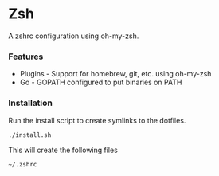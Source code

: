 # Zsh
A zshrc configuration using oh-my-zsh.

### Features
* Plugins - Support for homebrew, git, etc. using oh-my-zsh
* Go - GOPATH configured to put binaries on PATH

### Installation
Run the install script to create symlinks to the dotfiles.

```bash
./install.sh
```

This will create the following files

```
~/.zshrc
```

